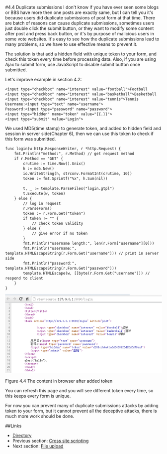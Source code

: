 #4.4 Duplicate submissions
I don't know if you have ever seen some blogs or BBS have more then one posts are exactly same, but I can tell you it's because users did duplicate submissions of post form at that time. There are batch of reasons can cause duplicate submissions, sometimes users just double click the submit button, or they want to modify some content after post and press back button, or it's by purpose of malicious users in some vote websites. It's easy to see how the duplicate submissions lead to many problems, so we have to use effective means to prevent it.

The solution is that add a hidden field with unique token to your form, and check this token every time before processing data. Also, if you are using Ajax to submit form, use JavaScript to disable submit button once submitted.

Let's improve example in section 4.2:

	<input type="checkbox" name="interest" value="football">Football
	<input type="checkbox" name="interest" value="basketball">Basketball
	<input type="checkbox" name="interest" value="tennis">Tennis
	Username:<input type="text" name="username">
	Password:<input type="password" name="password">
	<input type="hidden" name="token" value="{{.}}">
	<input type="submit" value="Login">

We used MD5(time stamp) to generate token, and added to hidden field and session in server side(Chapter 6), then we can use this token to check if this form was submitted.

	func login(w http.ResponseWriter, r *http.Request) {
    	fmt.Println("method:", r.Method) // get request method
    	if r.Method == "GET" {
        	crutime := time.Now().Unix()
        	h := md5.New()
        	io.WriteString(h, strconv.FormatInt(crutime, 10))
        	token := fmt.Sprintf("%x", h.Sum(nil))

        	t, _ := template.ParseFiles("login.gtpl")
        	t.Execute(w, token)
    	} else {
        	// log in request
        	r.ParseForm()
        	token := r.Form.Get("token")
        	if token != "" {
        	    // check token validity
        	} else {
        	    // give error if no token
        	}
        	fmt.Println("username length:", len(r.Form["username"][0]))
        	fmt.Println("username:", template.HTMLEscapeString(r.Form.Get("username"))) // print in server side
        	fmt.Println("password:", template.HTMLEscapeString(r.Form.Get("password")))
        	template.HTMLEscape(w, []byte(r.Form.Get("username"))) // respond to client
    	}
	}

![](images/4.4.token.png?raw=true)

Figure 4.4 The content in browser after added token

You can refresh this page and you will see different token every time, so this keeps every form is unique.

For now you can prevent many of duplicate submissions attacks by adding token to your form, but it cannot prevent all the deceptive attacks, there is much more work should be done.
 
##Links
- [Directory](preface.md)
- Previous section: [Cross site scripting](04.3.md)
- Next section: [File upload](04.5.md)